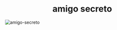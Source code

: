 <h1 align="center"> amigo secreto</h1>

![amigo-secreto](https://github.com/user-attachments/assets/ecceecb3-0fe8-4de5-a4fd-70ccbc674b40)
